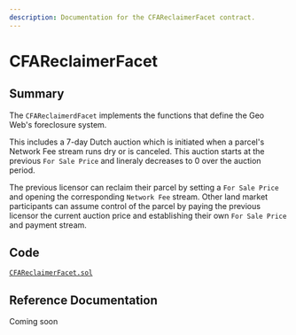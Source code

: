 ```yaml
---
description: Documentation for the CFAReclaimerFacet contract.
---
```


# CFAReclaimerFacet

## Summary

The `CFAReclaimerdFacet` implements the functions that define the Geo Web's foreclosure system.

This includes a 7-day Dutch auction which is initiated when a parcel's Network Fee stream runs dry or is canceled. This auction starts at the previous `For Sale Price` and lineraly decreases to 0 over the auction period.&#x20;

The previous licensor can reclaim their parcel by setting a `For Sale Price` and opening the corresponding `Network Fee` stream. Other land market participants can assume control of the parcel by paying the previous licensor the current auction price and establishing their own `For Sale Price` and payment stream.

## Code

[`CFAReclaimerFacet.sol`](https://github.com/Geo-Web-Project/core-contracts/blob/main/contracts/pco-license/facets/CFAReclaimerFacet.sol)

## Reference Documentation

Coming soon
